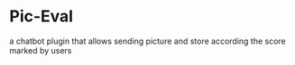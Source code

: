 # Pic-Eval
a chatbot plugin that allows sending picture and store according the score marked by users
